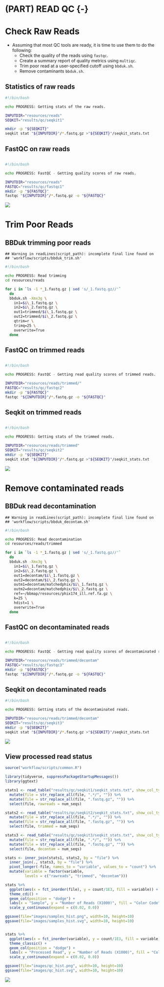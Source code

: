 # (PART) READ QC {-}

# Check Raw Reads
- Assuming that most QC tools are ready, it is time to use them to do the following:
  - Check the quality of the reads using `fastqc`.
  - Create a summary report of quality metrics using `multiqc`.
  - Trim poor read at a user-specified cutoff using `bbduk.sh`.
  - Remove contaminants `bbduk.sh`.

## Statistics of raw reads
```bash
#!/bin/bash

echo PROGRESS: Getting stats of the raw reads.

INPUTDIR="resources/reads"
SEQKIT="results/qc/seqkit1"

mkdir -p "${SEQKIT}"
seqkit stat "${INPUTDIR}"/*.fastq.gz >"${SEQKIT}"/seqkit_stats.txt

```


## FastQC on raw reads
```bash

#!/bin/bash

echo PROGRESS: FastQC - Getting quality scores of raw reads.

INPUTDIR="resources/reads"
FASTQC="results/qc/fastqc1"
mkdir -p "${FASTQC}"
fastqc "${INPUTDIR}"/*.fastq.gz -o "${FASTQC}"

```


![](results/qc/multiqc1/multiqc_plots/svg/mqc_fastqc_per_base_sequence_quality_plot_1.svg)


# Trim Poor Reads

## BBDuk trimming poor reads

```
## Warning in readLines(script_path): incomplete final line found on
## 'workflow/scripts/bbduk_trim.sh'
```

```bash
#!/bin/bash

echo PROGRESS: Read trimming
cd resources/reads

for i in `ls -1 *_1.fastq.gz | sed 's/_1.fastq.gz//'`
  do
  bbduk.sh -Xmx3g \
    in1=$i\_1.fastq.gz \
    in2=$i\_2.fastq.gz \
    out1=trimmed/$i\_1.fastq.gz \
    out2=trimmed/$i\_2.fastq.gz \
    qtrim=r \
    trimq=25 \
    overwrite=True
  done

```

## FastQC on trimmed reads
```bash

#!/bin/bash

echo PROGRESS: FastQC - Getting read quality scores of trimmed reads.

INPUTDIR="resources/reads/trimmed/"
FASTQC="results/qc/fastqc2"
mkdir -p "${FASTQC}"
fastqc "${INPUTDIR}"/*.fastq.gz -o "${FASTQC}"

```

## Seqkit on trimmed reads
```bash

#!/bin/bash

echo PROGRESS: Getting stats of the trimmed reads.

INPUTDIR="resources/reads/trimmed"
SEQKIT="results/qc/seqkit2"
mkdir -p "${SEQKIT}"
seqkit stat "${INPUTDIR}"/*.fastq.gz >"${SEQKIT}"/seqkit_stats.txt

```


![](results/qc/multiqc2/multiqc_plots/svg/mqc_fastqc_per_base_sequence_quality_plot_1.svg)


# Remove contaminated reads

## BBDuk read decontamination

```
## Warning in readLines(script_path): incomplete final line found on
## 'workflow/scripts/bbduk_decontam.sh'
```

```bash
#!/bin/bash

echo PROGRESS: Read decontamination
cd resources/reads/trimmed

for i in `ls -1 *_1.fastq.gz | sed 's/_1.fastq.gz//'`
  do
  bbduk.sh -Xmx3g \
    in1=$i\_1.fastq.gz \
    in2=$i\_2.fastq.gz \
    out1=decontam/$i\_1.fastq.gz \
    out2=decontam/$i\_2.fastq.gz \
    outm1=decontam/matchedphix/$i\_1.fastq.gz \
    outm2=decontam/matchedphix/$i\_2.fastq.gz \
    ref=~/bbmap/resources/phix174_ill.ref.fa.gz \
    k=25 \
    hdist=1 \
    overwrite=True
  done

```

## FastQC on decontaminated reads
```bash

#!/bin/bash

echo PROGRESS: FastQC - Getting read quality scores of decontaminated reads.

INPUTDIR="resources/reads/trimmed/decontam"
FASTQC="results/qc/fastqc3"
mkdir -p "${FASTQC}"
fastqc "${INPUTDIR}"/*.fastq.gz -o "${FASTQC}"

```

## Seqkit on decontaminated reads
```bash
#!/bin/bash

echo PROGRESS: Getting stats of the decontaminated reads.

INPUTDIR="resources/reads/trimmed/decontam"
SEQKIT="results/qc/seqkit3"
mkdir -p "${SEQKIT}"
seqkit stat "${INPUTDIR}"/*.fastq.gz >"${SEQKIT}"/seqkit_stats.txt

```




![](results/qc/multiqc3/multiqc_plots/svg/mqc_fastqc_per_base_sequence_quality_plot_1.svg)



## View processed read status


```r
source("workflow/scripts/common.R")

library(tidyverse, suppressPackageStartupMessages())
library(ggtext)

stats1 <- read_table("results/qc/seqkit1/seqkit_stats.txt", show_col_types = F) %>% 
  mutate(file = str_replace_all(file, ".*/", "")) %>% 
  mutate(file = str_replace_all(file, ".fastq.gz", "")) %>% 
  select(file, rawreads = num_seqs)

stats2 <- read_table("results/qc/seqkit2/seqkit_stats.txt", show_col_types = F) %>% 
  mutate(file = str_replace_all(file, ".*/", "")) %>% 
  mutate(file = str_replace_all(file, ".fastq.gz", "")) %>% 
  select(file, trimmed = num_seqs)

stats3 <- read_table("results/qc/seqkit3/seqkit_stats.txt", show_col_types = F) %>% 
  mutate(file = str_replace_all(file, ".*/", "")) %>% 
  mutate(file = str_replace_all(file, ".fastq.gz", "")) %>% 
  select(file, decontam = num_seqs) 

stats <- inner_join(stats1, stats2, by = "file") %>% 
  inner_join(., stats3, by = "file") %>%
  pivot_longer(-file, names_to = "variable", values_to = "count") %>%
  mutate(variable = factor(variable, 
         levels = c("rawreads", "trimmed", "decontam"))) 

stats %>% 
  ggplot(aes(x = fct_inorder(file), y = count/1E3, fill = variable)) +  
  theme_cdi() +
  geom_col(position = "dodge") +
  labs(x = "Sample", y = "Number of Reads (X1000)", fill = "Color Code") +
  scale_y_continuous(expand = c(0.02, 0.0))

ggsave(file="images/samples_hist.png", width=10, height=10)
ggsave(file="images/samples_hist.svg", width=10, height=10)


stats %>% 
  ggplot(aes(x = fct_inorder(variable), y = count/1E3, fill = variable)) +  
  theme_classic() +
  geom_col(position = "dodge") +
  labs(x = "Processed Read", y = "Number of Reads (X1000)", fill = "Color Code") +
  scale_y_continuous(expand = c(0.02, 0.0))

ggsave(file="images/qc_hist.png", width=10, height=10)
ggsave(file="images/qc_hist.svg", width=10, height=10)

```

![](images/qc_hist.svg)

